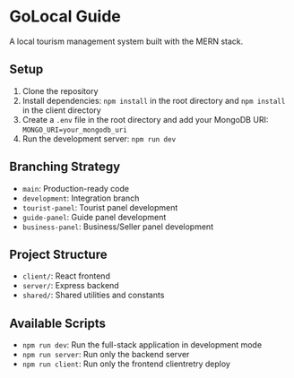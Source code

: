 # GoLocal Guide

A local tourism management system built with the MERN stack.

## Setup

1. Clone the repository
2. Install dependencies: `npm install` in the root directory and `npm install` in the client directory
3. Create a `.env` file in the root directory and add your MongoDB URI: `MONGO_URI=your_mongodb_uri`
4. Run the development server: `npm run dev`

## Branching Strategy

- `main`: Production-ready code
- `development`: Integration branch
- `tourist-panel`: Tourist panel development
- `guide-panel`: Guide panel development
- `business-panel`: Business/Seller panel development

## Project Structure

- `client/`: React frontend
- `server/`: Express backend
- `shared/`: Shared utilities and constants

## Available Scripts

- `npm run dev`: Run the full-stack application in development mode
- `npm run server`: Run only the backend server
- `npm run client`: Run only the frontend clientretry deploy
